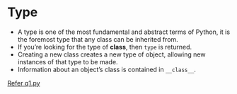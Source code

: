 # Type 

- A type is one of the most fundamental and abstract terms of Python, it is the foremost type that any class can be inherited from.
- If you’re looking for the type of **class**, then `type` is returned.
- Creating a new class creates a new type of object, allowing new instances of that type to be made.
- Information about an object’s class is contained in `__class__`.

[Refer q1.py](./q1.py)